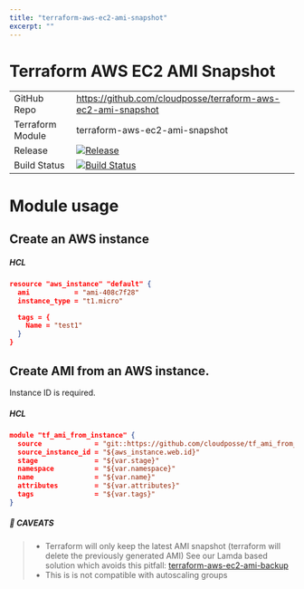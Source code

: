 ```yaml
---
title: "terraform-aws-ec2-ami-snapshot"
excerpt: ""
---
```

# Terraform AWS EC2 AMI Snapshot

|||
|------|------|
|GitHub Repo|https://github.com/cloudposse/terraform-aws-ec2-ami-snapshot|
|Terraform Module|terraform-aws-ec2-ami-snapshot|
|Release|[![Release](https://img.shields.io/github/release/cloudposse/terraform-aws-ec2-ami-snapshot.svg)](https://github.com/cloudposse/terraform-aws-ec2-ami-snapshot/releases)|
|Build Status|[![Build Status](https://travis-ci.org/cloudposse/terraform-aws-ec2-ami-snapshot.svg?branch=master)](https://travis-ci.org/cloudposse/terraform-aws-ec2-ami-snapshot)|


# Module usage

## Create an AWS instance

##### HCL
```json
resource "aws_instance" "default" {
  ami           = "ami-408c7f28"
  instance_type = "t1.micro"

  tags = {
    Name = "test1"
  }
}
```

## Create AMI from an AWS instance. 

Instance ID is required.

##### HCL
```json
module "tf_ami_from_instance" {
  source             = "git::https://github.com/cloudposse/tf_ami_from_instance.git?ref=master"
  source_instance_id = "${aws_instance.web.id}"
  stage              = "${var.stage}"
  namespace          = "${var.namespace}"
  name               = "${var.name}"
  attributes         = "${var.attributes}"
  tags               = "${var.tags}"
}
```



##### :no_entry_sign: CAVEATS
> * Terraform will only keep the latest AMI snapshot (terraform will delete the previously generated AMI) See our Lamda based solution which avoids this pitfall: [terraform-aws-ec2-ami-backup](doc:terraform-aws-ec2-ami-backup) 
 >* This is is not compatible with autoscaling groups
